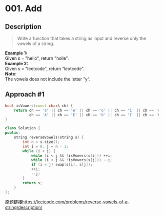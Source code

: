 # 001. Add

## Description
>Write a function that takes a string as input and reverse only the vowels of a string.

**Example 1:**    
Given s = "hello", return "holle".    
**Example 2:**    
Given s = "leetcode", return "leotcede".    
**Note:**    
The vowels does not include the letter "y".    

## Approach #1
```C++
bool isVowers(const char& ch) {
    return ch == 'a' || ch == 'e' || ch == 'o' || ch == 'i' || ch == 'u'||
           ch == 'A' || ch == 'E' || ch == 'O' || ch == 'I' || ch == 'U';
}

class Solution {
public:
    string reverseVowels(string s) {
        int n = s.size();
        int i = 0, j = n - 1;
        while (i < j) {
            while (i < j && !isVowers(s[i])) ++i;
            while (i < j && !isVowers(s[j])) --j;
            if (i < j) swap(s[i], s[j]);
            ++i;
            --j;
        }
        return s;
    }
};
```

原题链接<https://leetcode.com/problems/reverse-vowels-of-a-string/description/>